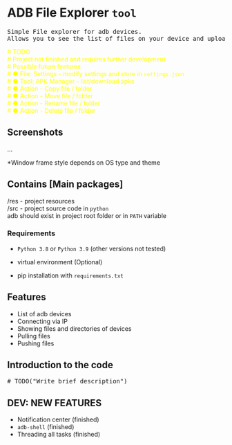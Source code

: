 # ADB File Explorer `tool`

<pre>
Simple File explorer for adb devices.
Allows you to see the list of files on your device and upload to/download it
</pre>

<span style="color: yellow">
# TODO<br/>
# Project not finished and requires further development<br/>
# Possible future features:<br/>
# ● File: Settings - modify settings and store in <code>settings.json</code><br/>
# ● Tool: APK Manager - list/download apks <br/>
# ● Action - Copy file / folder <br/>
# ● Action - Move file / folder <br/>
# ● Action - Rename file / folder <br/>
# ● Action - Delete file / folder <br/>
</span>

## Screenshots
...

*Window frame style depends on OS type and theme

## Contains [Main packages]

/res - project resources <br/>
/src - project source code in `python` <br/>
adb should exist in project root folder or in `PATH` variable

### Requirements

* `Python 3.8` or `Python 3.9`
  (other versions not tested)

* virtual environment (Optional)

* pip installation with `requirements.txt`

## Features
* List of adb devices
* Connecting via IP
* Showing files and directories of devices
* Pulling files
* Pushing files

## Introduction to the code

<pre>
# TODO("Write brief description")
</pre>


## DEV: NEW FEATURES

* Notification center (finished)
* `adb-shell` (finished)
* Threading all tasks (finished)
